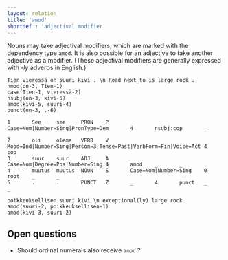 ```yaml
---
layout: relation
title: 'amod'
shortdef : 'adjectival modifier'
---
```


Nouns may take adjectival modifiers, which are marked with the
dependency type `amod`. It is also possible for an adjective to take
another adjective as a modifier. (These adjectival modifiers are
generally expressed with _-ly_ adverbs in English.)

<!-- fname:amod_noun.pdf -->
~~~ sdparse
Tien vieressä on suuri kivi . \n Road next_to is large rock .
nmod(on-3, Tien-1)
case(Tien-1, vieressä-2)
nsubj(on-3, kivi-5)
amod(kivi-5, suuri-4)
punct(on-3, .-6)
~~~

~~~ conllu
1       See     see     PRON    P       Case=Nom|Number=Sing|PronType=Dem       4       nsubj:cop       _       _
2       oli     olema   VERB    V       Mood=Ind|Number=Sing|Person=3|Tense=Past|VerbForm=Fin|Voice=Act 4       cop     _       _
3       suur    suur    ADJ     A       Case=Nom|Degree=Pos|Number=Sing 4       amod    _       _
4       muutus  muutus  NOUN    S       Case=Nom|Number=Sing    0       root    _       _
5       .       .       PUNCT   Z       _       4       punct   _       _
~~~

<!-- TODO: HUNGARIAN -->

<!-- fname:amod_adjective.pdf -->
~~~ sdparse
poikkeuksellisen suuri kivi \n exceptional(ly) large rock
amod(suuri-2, poikkeuksellisen-1)
amod(kivi-3, suuri-2)
~~~

<!-- TODO: ESTONIAN AND HUNGARIAN -->

## Open questions

* Should ordinal numerals also receive `amod` ?
<!-- Interlanguage links updated Út 9. května 2023, 20:03:59 CEST -->
